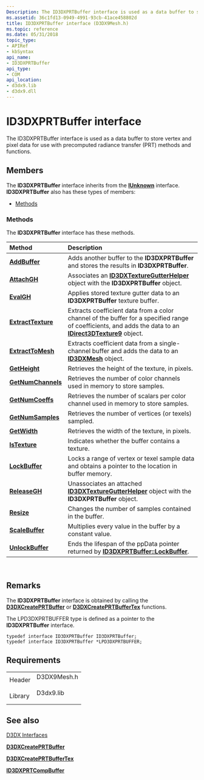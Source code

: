 ```yaml
---
Description: The ID3DXPRTBuffer interface is used as a data buffer to store vertex and pixel data for use with precomputed radiance transfer (PRT) methods and functions.
ms.assetid: 36c1fd13-0949-4991-93cb-41ace458802d
title: ID3DXPRTBuffer interface (D3DX9Mesh.h)
ms.topic: reference
ms.date: 05/31/2018
topic_type:
- APIRef
- kbSyntax
api_name:
- ID3DXPRTBuffer
api_type:
- COM
api_location:
- d3dx9.lib
- d3dx9.dll
---
```


# ID3DXPRTBuffer interface

The ID3DXPRTBuffer interface is used as a data buffer to store vertex and pixel data for use with precomputed radiance transfer (PRT) methods and functions.

## Members

The **ID3DXPRTBuffer** interface inherits from the [**IUnknown**](https://msdn.microsoft.com/library/ms680509(v=VS.85).aspx) interface. **ID3DXPRTBuffer** also has these types of members:

-   [Methods](#methods)

### Methods

The **ID3DXPRTBuffer** interface has these methods.



| Method                                                   | Description                                                                                                                                                                                   |
|:---------------------------------------------------------|:----------------------------------------------------------------------------------------------------------------------------------------------------------------------------------------------|
| [**AddBuffer**](id3dxprtbuffer--addbuffer.md)           | Adds another buffer to the **ID3DXPRTBuffer** and stores the results in **ID3DXPRTBuffer**.<br/>                                                                                        |
| [**AttachGH**](id3dxprtbuffer--attachgh.md)             | Associates an [**ID3DXTextureGutterHelper**](id3dxtexturegutterhelper.md) object with the **ID3DXPRTBuffer** object.<br/>                                                              |
| [**EvalGH**](id3dxprtbuffer--evalgh.md)                 | Applies stored texture gutter data to an **ID3DXPRTBuffer** texture buffer.<br/>                                                                                                        |
| [**ExtractTexture**](id3dxprtbuffer--extracttexture.md) | Extracts coefficient data from a color channel of the buffer for a specified range of coefficients, and adds the data to an [**IDirect3DTexture9**](https://msdn.microsoft.com/library/Bb205909(v=VS.85).aspx) object.<br/> |
| [**ExtractToMesh**](id3dxprtbuffer--extracttomesh.md)   | Extracts coefficient data from a single-channel buffer and adds the data to an [**ID3DXMesh**](id3dxmesh.md) object.<br/>                                                              |
| [**GetHeight**](id3dxprtbuffer--getheight.md)           | Retrieves the height of the texture, in pixels.<br/>                                                                                                                                    |
| [**GetNumChannels**](id3dxprtbuffer--getnumchannels.md) | Retrieves the number of color channels used in memory to store samples.<br/>                                                                                                            |
| [**GetNumCoeffs**](id3dxprtbuffer--getnumcoeffs.md)     | Retrieves the number of scalars per color channel used in memory to store samples.<br/>                                                                                                 |
| [**GetNumSamples**](id3dxprtbuffer--getnumsamples.md)   | Retrieves the number of vertices (or texels) sampled.<br/>                                                                                                                              |
| [**GetWidth**](id3dxprtbuffer--getwidth.md)             | Retrieves the width of the texture, in pixels.<br/>                                                                                                                                     |
| [**IsTexture**](id3dxprtbuffer--istexture.md)           | Indicates whether the buffer contains a texture.<br/>                                                                                                                                   |
| [**LockBuffer**](id3dxprtbuffer--lockbuffer.md)         | Locks a range of vertex or texel sample data and obtains a pointer to the location in buffer memory.<br/>                                                                               |
| [**ReleaseGH**](id3dxprtbuffer--releasegh.md)           | Unassociates an attached [**ID3DXTextureGutterHelper**](id3dxtexturegutterhelper.md) object with the **ID3DXPRTBuffer** object.<br/>                                                   |
| [**Resize**](id3dxprtbuffer--resize.md)                 | Changes the number of samples contained in the buffer.<br/>                                                                                                                             |
| [**ScaleBuffer**](id3dxprtbuffer--scalebuffer.md)       | Multiplies every value in the buffer by a constant value.<br/>                                                                                                                          |
| [**UnlockBuffer**](id3dxprtbuffer--unlockbuffer.md)     | Ends the lifespan of the ppData pointer returned by [**ID3DXPRTBuffer::LockBuffer**](id3dxprtbuffer--lockbuffer.md).<br/>                                                              |



 

## Remarks

The **ID3DXPRTBuffer** interface is obtained by calling the [**D3DXCreatePRTBuffer**](d3dxcreateprtbuffer.md) or [**D3DXCreatePRTBufferTex**](d3dxcreateprtbuffertex.md) functions.

The LPD3DXPRTBUFFER type is defined as a pointer to the **ID3DXPRTBuffer** interface.


```
typedef interface ID3DXPRTBuffer ID3DXPRTBuffer;
typedef interface ID3DXPRTBuffer *LPD3DXPRTBUFFER;
```



## Requirements



|                    |                                                                                        |
|--------------------|----------------------------------------------------------------------------------------|
| Header<br/>  | <dl> <dt>D3DX9Mesh.h</dt> </dl> |
| Library<br/> | <dl> <dt>D3dx9.lib</dt> </dl>   |



## See also

<dl> <dt>

[D3DX Interfaces](dx9-graphics-reference-d3dx-interfaces.md)
</dt> <dt>

[**D3DXCreatePRTBuffer**](d3dxcreateprtbuffer.md)
</dt> <dt>

[**D3DXCreatePRTBufferTex**](d3dxcreateprtbuffertex.md)
</dt> <dt>

[**ID3DXPRTCompBuffer**](id3dxprtcompbuffer.md)
</dt> </dl>

 

 




